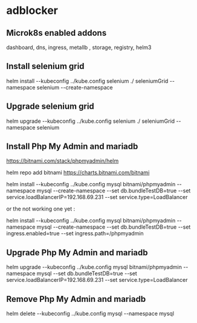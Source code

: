 # adblocker

## Microk8s enabled addons 

dashboard, dns, ingress, metallb , storage, registry, helm3

## Install selenium grid

helm install --kubeconfig ../kube.config selenium ./ seleniumGrid --namespace selenium --create-namespace

## Upgrade selenium grid

helm upgrade --kubeconfig ../kube.config selenium ./ seleniumGrid --namespace selenium

## Install Php My Admin and mariadb

https://bitnami.com/stack/phpmyadmin/helm

helm repo add bitnami https://charts.bitnami.com/bitnami

helm install --kubeconfig ../kube.config mysql bitnami/phpmyadmin --namespace mysql --create-namespace --set db.bundleTestDB=true --set service.loadBalancerIP=192.168.69.231 --set service.type=LoadBalancer

or the not working one yet :

helm install --kubeconfig ../kube.config mysql bitnami/phpmyadmin --namespace mysql --create-namespace --set db.bundleTestDB=true --set ingress.enabled=true --set ingress.path=/phpmyadmin

## Upgrade Php My Admin and mariadb

helm upgrade --kubeconfig ../kube.config mysql bitnami/phpmyadmin --namespace mysql --set db.bundleTestDB=true --set service.loadBalancerIP=192.168.69.231 --set service.type=LoadBalancer

## Remove Php My Admin and mariadb

helm delete --kubeconfig ../kube.config mysql --namespace mysql
